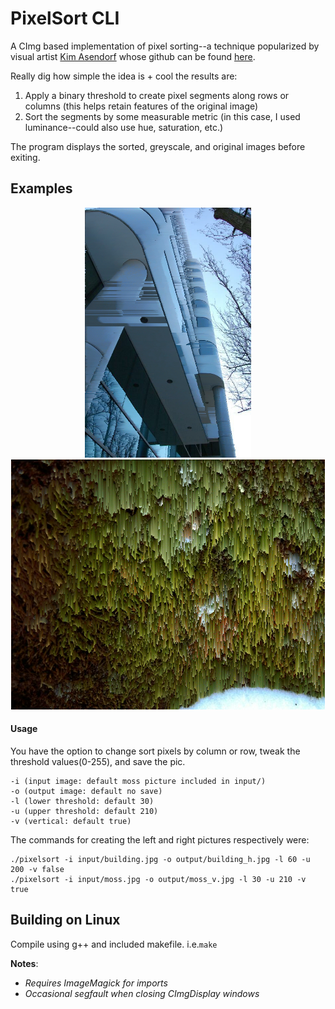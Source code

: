 # PixelSort CLI
A CImg based implementation of pixel sorting--a technique popularized by visual artist [Kim Asendorf](http://kimasendorf.com/) whose github can be found [here](https://github.com/kimasendorf).

Really dig how simple the idea is + cool the results are:
  1. Apply a binary threshold to create pixel segments along rows or columns (this helps retain features of the original image)
  2. Sort the segments by some measurable metric (in this case, I used luminance--could also use hue, saturation, etc.)

The program displays the sorted, greyscale, and original images before exiting.  

## Examples
<div align="center">
  <img height="400px" src="https://github.com/patwheeler/PixelSort/blob/main/output/building_h.jpg?raw=true">
  <img height="400px" src="https://github.com/patwheeler/PixelSort/blob/main/output/moss_v.jpg?raw=true">
</div>

#### Usage
You have the option to change sort pixels by column or row, tweak the threshold values(0-255), and save the pic.
```
-i (input image: default moss picture included in input/)
-o (output image: default no save)
-l (lower threshold: default 30)
-u (upper threshold: default 210)
-v (vertical: default true)
```
The commands for creating the left and right pictures respectively were:  
```
./pixelsort -i input/building.jpg -o output/building_h.jpg -l 60 -u 200 -v false
./pixelsort -i input/moss.jpg -o output/moss_v.jpg -l 30 -u 210 -v true
```   

## Building on Linux
Compile using g++ and included makefile. i.e.```make```  

**Notes**: 
- *Requires ImageMagick for imports*
- *Occasional segfault when closing CImgDisplay windows*




